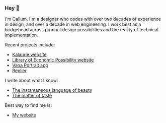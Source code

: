 ### Hey 👋

I'm Callum. I'm a designer who codes with over two decades of experience in design, and over a decade in web engineering. I work best as a bridgehead across product design possibilities and the reality of technical implementation.

Recent projects include:

* [Kalaurie website](https://www.callum.website/kalaurie)
* [Library of Economic Possibility website](https://www.callum.website/the-library-of-economic-possibility)
* [Vana Portrait app](https://www.callum.website/vana)
* [Replier](https://www.callum.website/replier)

I write about what I know:

* [The instantaneous language of beauty](https://www.callum.website/the-instantaneous-language-of-beauty)
* [The matter of taste](https://www.callum.website/the-matter-of-taste)

Best way to find me is:
* [My website](https://www.callum.website)


<!--
**callumflack/callumflack** is a ✨ _special_ ✨ repository because its `README.md` (this file) appears on your GitHub profile.

Here are some ideas to get you started:

- 🔭 I’m currently working on ...
- 🌱 I’m currently learning ...
- 👯 I’m looking to collaborate on ...
- 🤔 I’m looking for help with ...
- 💬 Ask me about ...
- 📫 How to reach me: ...
- 😄 Pronouns: ...
- ⚡ Fun fact: ...
-->
